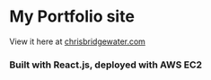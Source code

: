# My Portfolio site

View it here at <a href="http://www.chrisbridgewater.com/">chrisbridgewater.com</a>

### Built with React.js, deployed with AWS EC2 
